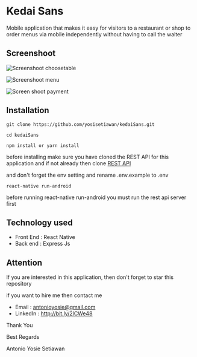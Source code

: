 <H1>Kedai Sans</H1>

Mobile application that makes it easy for visitors to a restaurant or shop to order menus via mobile independently without having to call the waiter

<H2>Screenshoot</H2>

![Screenshoot choosetable](https://user-images.githubusercontent.com/38289156/64474489-c8c6fc80-d19f-11e9-8703-36d7b37d61a1.png)

![Screenshoot menu](https://user-images.githubusercontent.com/38289156/64474517-15123c80-d1a0-11e9-9e4b-20cc54b0842b.png)

![Screen shoot payment](https://user-images.githubusercontent.com/38289156/64474538-68848a80-d1a0-11e9-8a15-f0e9cdd5a4f2.png)

<H2>Installation</H2>

```installation
git clone https://github.com/yosisetiawan/kedaiSans.git

cd kedaiSans

npm install or yarn install
```

before installing make sure you have cloned the REST API for this application and if not already then clone [REST API](https://github.com/yosisetiawan/backendService-kedaiSans)

and don't forget the env setting and rename .env.example to .env

```run appliaction
react-native run-android
```

before running react-native run-android you must run the rest api server first

<H2>Technology used</H2>

* Front End : React Native
* Back end : Express Js

<H2>Attention</H2>

If you are interested in this application, then don't forget to star this repository

if you want to hire me then contact me

* Email : antonioyosie@gmail.com
* LinkedIn : http://bit.ly/2lCWe48

Thank You

Best Regards

Antonio Yosie Setiawan